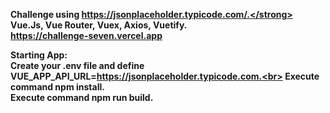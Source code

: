 <strong>Challenge using https://jsonplaceholder.typicode.com/.</strong>
Vue.Js, Vue Router, Vuex, Axios, Vuetify.<br>
<a target="_blank">https://challenge-seven.vercel.app</a>

Starting App:<br>
Create your .env file and define VUE_APP_API_URL=https://jsonplaceholder.typicode.com.<br>
Execute command npm install.<br>
Execute command npm run build.

